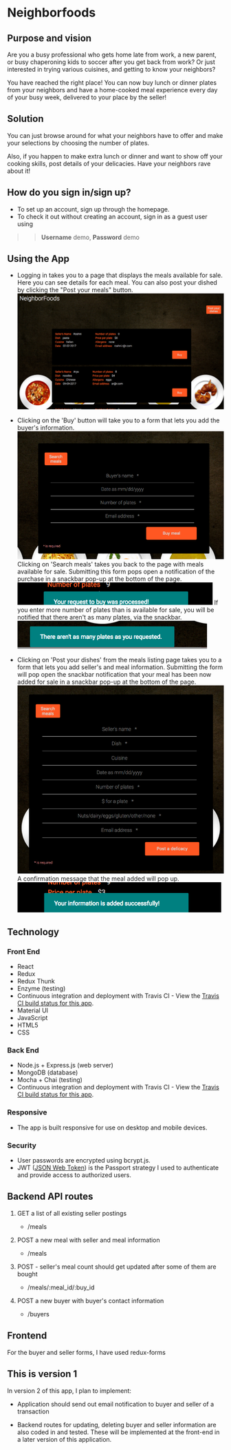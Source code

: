 # Neighborfoods

## Purpose and vision
Are you a busy professional who gets home late from work, a new parent, or busy chaperoning kids to soccer after you get back from work?
Or just interested in trying various cuisines, and getting to know your neighbors?

You have reached the right place! You can now buy lunch or dinner plates from your neighbors and have a home-cooked meal experience every day of your busy week, delivered to your place by the seller!

## Solution
You can just browse around for what your neighbors have to offer and make your selections by choosing the number of plates.

Also, if you happen to make extra lunch or dinner and want to show off your cooking skills, post details of your delicacies. Have your neighbors rave about it!


## How do you sign in/sign up?
* To set up an account, sign up through the homepage.
* To check it out without creating an account, sign in as a guest user using
>> __Username__ demo, __Password__ demo


## Using the App
* Logging in takes you to a page that displays the meals available for sale. Here you can see details for each meal. You can also post your dished by clicking the "Post your meals" button.
![mealslist](https://github.com/roshnikutty/neighborFoods-react-front-end/blob/master/readme_images/meal_listing.png)


* Clicking on the 'Buy' button will take you to a form that lets you add the buyer's information.
![buyerform](https://github.com/roshnikutty/neighborFoods-react-front-end/blob/master/readme_images/buyer_form.png)
Clicking on 'Search meals' takes you back to the page with meals available for sale.
Submitting this form pops open a notification of the purchase in a snackbar pop-up at the bottom of the page.
![buyconfirmation](https://github.com/roshnikutty/neighborFoods-react-front-end/blob/master/readme_images/confirm_buy.png)
If you enter more number of plates than is available for sale, you will be notified that there aren't as many plates, via the snackbar.
![buyerror](https://github.com/roshnikutty/neighborFoods-react-front-end/blob/master/readme_images/warning_message_buy.png)

* Clicking on 'Post your dishes' from the meals listing page takes you to a form that lets you add seller's and meal information.
Submitting the form will pop open the snackbar notification that your meal has been now added for sale in a snackbar pop-up at the bottom of the page.
![sellerform](https://github.com/roshnikutty/neighborFoods-react-front-end/blob/master/readme_images/seller_form.png)
A confirmation message that the meal added will pop up.
![mealadded](https://github.com/roshnikutty/neighborFoods-react-front-end/blob/master/readme_images/meal_added_confirmation.png)

<h2>Technology</h2>
<h3>Front End</h3>
<ul>
  <li>React</li>
  <li>Redux</li>
  <li>Redux Thunk</li>
  <li>Enzyme (testing)</li>
  <li>Continuous integration and deployment with Travis CI - View the <a href = "https://travis-ci.org/roshnikutty/neighborFoods-react-front-end">Travis CI build status for this app</a>.</li>
  <li>Material UI</li>
  <li>JavaScript</li>
  <li>HTML5</li>
  <li>CSS</li>
</ul>
<h3>Back End</h3>
<ul>
  <li>Node.js + Express.js (web server)</li>
  <li>MongoDB (database)</li>
  <li>Mocha + Chai (testing)</li>
  <li>Continuous integration and deployment with Travis CI - View the <a href = "https://travis-ci.org/roshnikutty/neighborFoods-api">Travis CI build status for this app</a>.</li>
</ul>
<h3>Responsive</h3>
<ul>
  <li>The app is built responsive for use on desktop and mobile devices.</li>
</ul>

<h3>Security</h3>
<ul>
  <li>User passwords are encrypted using bcrypt.js.</li>
  <li>
  JWT (<a href = "https://www.npmjs.com/package/passport-jwt">JSON Web Token</a>) is the Passport strategy I used to authenticate and provide access to authorized users.</li>
</ul>

## Backend API routes
1. GET a list of all existing seller postings
    * /meals

2. POST a new meal with seller and meal information
    * /meals

3. POST - seller's meal count should get updated after some of them are bought
    * /meals/:meal_id/:buy_id

4. POST a new buyer with buyer's contact information
    * /buyers


## Frontend
For the buyer and seller forms, I have used redux-forms


## This is version 1
In version 2 of this app, I plan to implement:
* Application should send out email notification to buyer and  seller of a transaction

* Backend routes for updating, deleting buyer and seller information are also coded in and tested. These will be implemented at the front-end in a later version of this application.    
